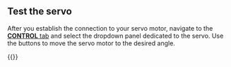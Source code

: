 ## Test the servo

After you establish the connection to your servo motor, navigate to the [**CONTROL** tab](/fleet/machines/control/) and select the dropdown panel dedicated to the servo. Use the buttons to move the servo motor to the desired angle.

{{<imgproc src="/components/servo/servo-control-tab.png" resize="400x" declaredimensions=true alt="The servo component in the control tab">}}
